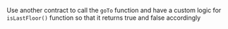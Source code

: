 Use another contract to call the `goTo` function and have a custom logic for `isLastFloor()` function so that it returns true and false accordingly